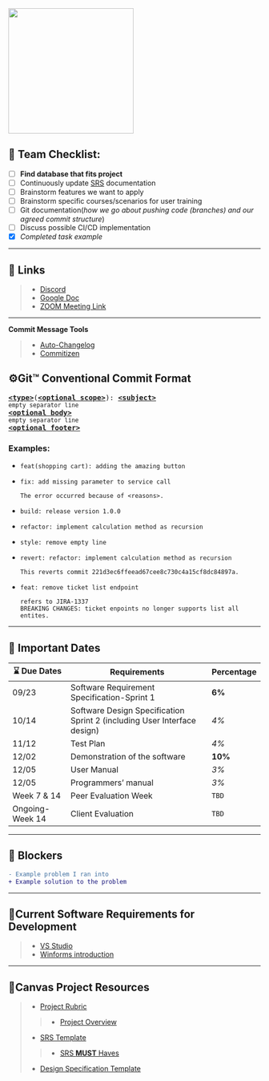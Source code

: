 <img src="https://octodex.github.com/images/stormtroopocat.jpg" width="250">


## 📑 Team Checklist:

- [ ] **Find database that fits project**
- [ ] Continuously update [SRS](https://docs.google.com/document/d/1lbW62LPh84QcCzgn3-WpvVLJhuLZc-Fj-svnL28oMaM/edit) documentation
- [ ] Brainstorm features we want to apply
- [ ] Brainstorm specific courses/scenarios for user training
- [ ] Git documentation(*how we go about pushing code (branches) and our agreed commit structure*)
- [ ] Discuss possible CI/CD implementation
- [x] *Completed task example*
***

## 🔖 Links

>  + [Discord](https://discord.gg/NJmaeD)
>  + [Google Doc](https://docs.google.com/document/d/1lbW62LPh84QcCzgn3-WpvVLJhuLZc-Fj-svnL28oMaM/edit)
>  + [ZOOM Meeting Link](https://humboldtstate.zoom.us/j/7200172984)
***
 **Commit Message Tools**
>  - [Auto-Changelog](https://www.npmjs.com/package/auto-changelog)
>  - [Commitizen](https://www.npmjs.com/package/commitizen)

## ⚙️Git™ Conventional Commit Format

<pre>
<b><a href="#types">&lt;type&gt;</a></b></font>(<b><a href="#scopes">&lt;optional scope&gt;</a></b>): <b><a href="#subject">&lt;subject&gt;</a></b>
<sub>empty separator line</sub>
<b><a href="#body">&lt;optional body&gt;</a></b>
<sub>empty separator line</sub>
<b><a href="#footer">&lt;optional footer&gt;</a></b>
</pre>


### Examples:
* ```
  feat(shopping cart): adding the amazing button
  ```
* ```
  fix: add missing parameter to service call
  
  The error occurred because of <reasons>.
  ```
* ```
  build: release version 1.0.0
  ```
* ```
  refactor: implement calculation method as recursion
  ```
* ```
  style: remove empty line
  ```
* ```
  revert: refactor: implement calculation method as recursion
  
  This reverts commit 221d3ec6ffeead67cee8c730c4a15cf8dc84897a.
  ```
* ```
  feat: remove ticket list endpoint
  
  refers to JIRA-1337
  BREAKING CHANGES: ticket enpoints no longer supports list all entites.
  ```

***

## 🏁 Important Dates

| 	⌛ Due Dates | Requirements | Percentage |
| ------ | ----------- |-------- |
| 09/23   | Software Requirement Specification-Sprint 1 |**6%** |
| 10/14 | Software Design Specification Sprint 2 (including User Interface design) |*4%* |
| 11/12    | Test Plan |*4%* |
| 12/02    | Demonstration of the software  |**10%**|
| 12/05    | User Manual |*3%* |
| 12/05    | Programmers’ manual |*3%* |
| Week 7 & 14| Peer Evaluation Week |`TBD`|
| Ongoing- Week 14 | Client Evaluation  |`TBD`|
***

## 🚦 Blockers
 
```diff
- Example problem I ran into
+ Example solution to the problem
```

***

## 🗿Current Software Requirements for Development
> + [VS Studio](https://visualstudio.microsoft.com/)
> + [Winforms introduction](https://www.youtube.com/watch?v=Oxg6ciIcO3U)
***

## 🧞Canvas Project Resources

> + [Project Rubric](https://canvas.humboldt.edu/courses/46023/files/2190442?module_item_id=822639)
>> + [Project Overview](https://canvas.humboldt.edu/courses/46023/pages/project-overview?module_item_id=740402)
> + [SRS Template](https://canvas.humboldt.edu/courses/46023/files/2042318?module_item_id=740405)
>> + [SRS **MUST** Haves](https://canvas.humboldt.edu/courses/46023/pages/srs-must-haves?module_item_id=740406)
> + [Design Specification Template](http://www.cs.iit.edu/~oaldawud/CS487/project/software_design_specification.htm)